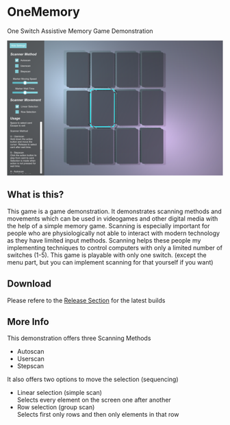 # OneMemory
One Switch Assistive Memory Game Demonstration

![alt text](https://github.com/gafert/OneMemory/blob/master/Add/OneMemory.png "One Memory")

## What is this?
This game is a game demonstration. 
It demonstrates scanning methods and movements which can be used in videogames and other digital media with the help of a simple memory game. Scanning is especially important for people who are physiologically not able to interact with modern technology as they have limited input methods. Scanning helps these people my implementing techniques to control computers with only a limited number of switches (1-5). This game is playable with only one switch. (except the menu part, but you can implement scanning for that yourself if you want)

## Download

Please refere to the [Release Section](https://github.com/gafert/OneMemory/releases/) for the latest builds

## More Info
This demonstration offers three Scanning Methods
* Autoscan
* Userscan
* Stepscan

It also offers two options to move the selection (sequencing)
* Linear selection (simple scan)  
Selects every element on the screen one after another
* Row selection (group scan)  
Selects first only rows and then only elements in that row
   

